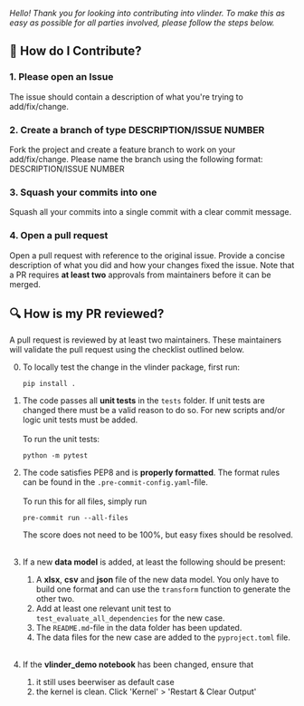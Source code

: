 _Hello! Thank you for looking into contributing into vlinder. To make this as easy as possible 
for all parties involved, please follow the steps below._ 

## 🔗 How do I Contribute? 

### 1. Please open an Issue
The issue should contain a description of what you're trying to add/fix/change. 

### 2. Create a branch of type DESCRIPTION/ISSUE NUMBER
Fork the project and create a feature branch to work on your add/fix/change. Please name the branch using the 
following format: DESCRIPTION/ISSUE NUMBER

### 3. Squash your commits into one 
Squash all your commits into a single commit with a clear commit message. 

### 4. Open a pull request
Open a pull request with reference to the original issue. Provide a concise description of what you did and how your 
changes fixed the issue. Note that a PR requires **at least two** approvals from maintainers before it can be merged.

## 🔍 How is my PR reviewed? 
A pull request is reviewed by at least two maintainers. These maintainers will validate the pull request using the checklist outlined below.

0. To locally test the change in the vlinder package, first run: 
    ```
    pip install . 
    ```

1. The code passes all **unit tests** in the `tests` folder. If unit tests are changed there must be a valid reason to 
do so. For new scripts and/or logic unit tests must be added. <br><br> To run the unit tests: 
    ```
    python -m pytest
    ```

2. The code satisfies PEP8 and is **properly formatted**. The format rules can be found in the 
 `.pre-commit-config.yaml`-file. <br><br> To run this for all files, simply run
    ```
    pre-commit run --all-files
    ```
   The score does not need to be 100%, but easy fixes should be resolved. 
<br><br>
3. If a new **data model** is added, at least the following should be present:
   1. A **xlsx**, **csv** and **json** file of the new data model. You only have to build one format and can use the 
    `transform` function to generate the other two. 
   2. Add at least one relevant unit test to `test_evaluate_all_dependencies` for the new case.
   3. The `README.md`-file in the data folder has been updated. 
   4. The data files for the new case are added to the `pyproject.toml` file. 
<br><br>
4. If the **vlinder_demo notebook** has been changed, ensure that 
   1. it still uses beerwiser as default case
   2. the kernel is clean. Click 'Kernel' > 'Restart & Clear Output'